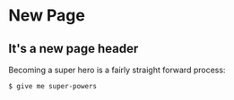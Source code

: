 # New Page

## It's a new page header

Becoming a super hero is a fairly straight forward process:

```
$ give me super-powers
```



